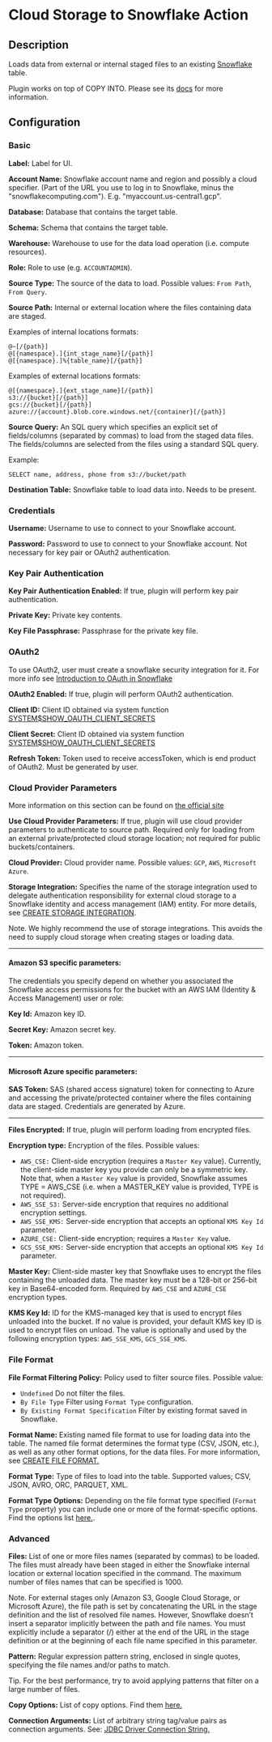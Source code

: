 # Cloud Storage to Snowflake Action


Description
-----------
Loads data from external or internal staged files to an existing [Snowflake](https://www.snowflake.com/product/) table.

Plugin works on top of COPY INTO. Please see its 
[docs](https://docs.snowflake.com/en/sql-reference/sql/copy-into-table.html)
for more information.

Configuration
-------------

### Basic

**Label:** Label for UI.

**Account Name:** Snowflake account name and region and possibly a cloud specifier. (Part of the URL you use to 
log in to Snowflake, minus the "snowflakecomputing.com"). E.g. "myaccount.us-central1.gcp".

**Database:** Database that contains the target table.

**Schema:** Schema that contains the target table.

**Warehouse:** Warehouse to use for the data load operation (i.e. compute resources).

**Role:** Role to use (e.g. `ACCOUNTADMIN`).

**Source Type:** The source of the data to load. Possible values: `From Path`, `From Query`.

**Source Path:** Internal or external location where the files containing data are staged.

Examples of internal locations formats:
```
@~[/{path}]
@[{namespace}.]{int_stage_name}[/{path}]
@[{namespace}.]%{table_name}[/{path}]
```

Examples of external locations formats:
```
@[{namespace}.]{ext_stage_name}[/{path}]
s3://{bucket}[/{path}]
gcs://{bucket}[/{path}]
azure://{account}.blob.core.windows.net/{container}[/{path}]
```

**Source Query:** An SQL query which specifies an explicit set of fields/columns (separated by commas) 
to load from the staged data files. The fields/columns are selected from the files using a standard SQL query.
 
Example:
```
SELECT name, address, phone from s3://bucket/path
```

**Destination Table:** Snowflake table to load data into. Needs to be present.

### Credentials

**Username:** Username to use to connect to your Snowflake account.

**Password:** Password to use to connect to your Snowflake account. Not necessary for key pair or OAuth2 authentication.

### Key Pair Authentication

**Key Pair Authentication Enabled:** If true, plugin will perform key pair authentication.

**Private Key:** Private key contents.

**Key File Passphrase:** Passphrase for the private key file.

### OAuth2

To use OAuth2, user must create a snowflake security integration for it.
For more info see [Introduction to OAuth in Snowflake](https://docs.snowflake.com/en/user-guide/oauth-intro.html)

**OAuth2 Enabled:** If true, plugin will perform OAuth2 authentication.

**Client ID:** Client ID obtained via system function 
[SYSTEM$SHOW_OAUTH_CLIENT_SECRETS](https://docs.snowflake.com/en/sql-reference/functions/system_show_oauth_client_secrets.html)

**Client Secret:** Client ID obtained via system function 
[SYSTEM$SHOW_OAUTH_CLIENT_SECRETS](https://docs.snowflake.com/en/sql-reference/functions/system_show_oauth_client_secrets.html)

**Refresh Token:** Token used to receive accessToken, which is end product of OAuth2. Must be generated by user.

### Cloud Provider Parameters
More information on this section can be found on 
[the official site](https://docs.snowflake.com/en/sql-reference/sql/copy-into-table.html#additional-cloud-provider-parameters)

**Use Cloud Provider Parameters:** If true, plugin will use cloud provider parameters to authenticate to source path.
Required only for loading from an external private/protected cloud storage location; not required for public 
buckets/containers.

**Cloud Provider:** Cloud provider name. Possible values: `GCP`, `AWS`, `Microsoft Azure`.

**Storage Integration:** Specifies the name of the storage integration used to delegate authentication responsibility 
for external cloud storage to a Snowflake identity and access management (IAM) entity. For more details, see 
[CREATE STORAGE INTEGRATION](https://docs.snowflake.com/en/sql-reference/sql/create-storage-integration.html).
                         
Note. We highly recommend the use of storage integrations. This avoids the need to supply cloud storage 
when creating stages or loading data.

---

#### Amazon S3 specific parameters:

The credentials you specify depend on whether you associated the Snowflake access permissions 
for the bucket with an AWS IAM (Identity & Access Management) user or role:

**Key Id:** Amazon key ID.

**Secret Key:** Amazon secret key.

**Token:** Amazon token.

---

#### Microsoft Azure specific parameters:

**SAS Token:** SAS (shared access signature) token for connecting to Azure and accessing the 
private/protected container where the files containing data are staged. Credentials are generated by Azure.

---

**Files Encrypted:** If true, plugin will perform loading from encrypted files.

**Encryption type:** Encryption of the files. Possible values:
- `AWS_CSE:` Client-side encryption (requires a `Master Key` value). Currently, the client-side master key 
you provide can only be a symmetric key. Note that, when a `Master Key` value is provided, Snowflake assumes 
TYPE = AWS_CSE (i.e. when a MASTER_KEY value is provided, TYPE is not required).
- `AWS_SSE_S3:` Server-side encryption that requires no additional encryption settings.
- `AWS_SSE_KMS:` Server-side encryption that accepts an optional `KMS Key Id` parameter.
- `AZURE_CSE:` Client-side encryption; requires a `Master Key` value.
- `GCS_SSE_KMS:` Server-side encryption that accepts an optional `KMS Key Id` parameter.

**Master Key:** Client-side master key that Snowflake uses to encrypt the files containing the 
unloaded data. The master key must be a 128-bit or 256-bit key in Base64-encoded form. Required by
`AWS_CSE` and `AZURE_CSE` encryption types.

**KMS Key Id:** ID for the KMS-managed key that is used to encrypt files unloaded into the bucket. 
If no value is provided, your default KMS key ID is used to encrypt files on unload. The value is optionally
and used by the following encryption types: `AWS_SSE_KMS`, `GCS_SSE_KMS`.

### File Format

**File Format Filtering Policy:** Policy used to filter source files. Possible value:
- `Undefined` Do not filter the files.
- `By File Type` Filter using `Format Type` configuration.
- `By Existing Format Specification` Filter by existing format saved in Snowflake.

**Format Name:** Existing named file format to use for loading data into the table. The named file 
format determines the format type (CSV, JSON, etc.), as well as any other format options, for the data files. 
For more information, see [CREATE FILE FORMAT.](https://docs.snowflake.com/en/sql-reference/sql/create-file-format.html)

**Format Type:** Type of files to load into the table. Supported values; CSV, JSON, AVRO, ORC, PARQUET, XML.

**Format Type Options:** Depending on the file format type specified (`Format Type` property) 
you can include one or more of the format-specific options. Find the options list 
[here.](https://docs.snowflake.com/en/sql-reference/sql/copy-into-table.html#format-type-options-formattypeoptions).

### Advanced

**Files:** List of one or more files names (separated by commas) to be loaded. The files must already have 
been staged in either the Snowflake internal location or external location specified in the command.
The maximum number of files names that can be specified is 1000.
           
Note. For external stages only (Amazon S3, Google Cloud Storage, or Microsoft Azure), the file path is set by concatenating 
the URL in the stage definition and the list of resolved file names.
However, Snowflake doesn’t insert a separator implicitly between the path and file names. 
You must explicitly include a separator (/) either at the end of the URL in the stage definition or 
at the beginning of each file name specified in this parameter.

**Pattern:** Regular expression pattern string, enclosed in single quotes, specifying the file names 
and/or paths to match. 

Tip. For the best performance, try to avoid applying patterns that filter on a large number of files.

**Copy Options:** List of copy options. Find them 
[here.](https://docs.snowflake.com/en/sql-reference/sql/copy-into-table.html#copy-options-copyoptions)

**Connection Arguments:** List of arbitrary string tag/value pairs as connection arguments. See: [JDBC Driver Connection String.](https://docs.snowflake.com/en/user-guide/jdbc-configure.html#jdbc-driver-connection-string)
